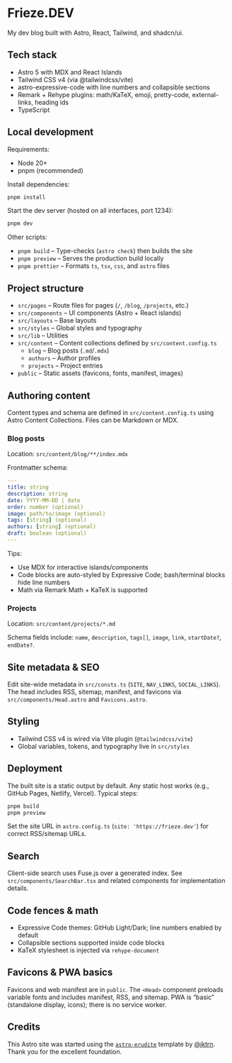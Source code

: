 # Frieze.DEV

My dev blog built with Astro, React, Tailwind, and shadcn/ui.

## Tech stack

- Astro 5 with MDX and React Islands
- Tailwind CSS v4 (via @tailwindcss/vite)
- astro-expressive-code with line numbers and collapsible sections
- Remark + Rehype plugins: math/KaTeX, emoji, pretty-code, external-links, heading ids
- TypeScript

## Local development

Requirements:

- Node 20+
- pnpm (recommended)

Install dependencies:

```bash
pnpm install
```

Start the dev server (hosted on all interfaces, port 1234):

```bash
pnpm dev
```

Other scripts:

- `pnpm build` – Type-checks (`astro check`) then builds the site
- `pnpm preview` – Serves the production build locally
- `pnpm prettier` – Formats `ts`, `tsx`, `css`, and `astro` files

## Project structure

- `src/pages` – Route files for pages (`/`, `/blog`, `/projects`, etc.)
- `src/components` – UI components (Astro + React islands)
- `src/layouts` – Base layouts
- `src/styles` – Global styles and typography
- `src/lib` – Utilities
- `src/content` – Content collections defined by `src/content.config.ts`
  - `blog` – Blog posts (`.md`/`.mdx`)
  - `authors` – Author profiles
  - `projects` – Project entries
- `public` – Static assets (favicons, fonts, manifest, images)

## Authoring content

Content types and schema are defined in `src/content.config.ts` using Astro Content Collections. Files can be Markdown or MDX.

### Blog posts

Location: `src/content/blog/**/index.mdx`

Frontmatter schema:

```yaml
---
title: string
description: string
date: YYYY-MM-DD | date
order: number (optional)
image: path/to/image (optional)
tags: [string] (optional)
authors: [string] (optional)
draft: boolean (optional)
---
```

Tips:

- Use MDX for interactive islands/components
- Code blocks are auto-styled by Expressive Code; bash/terminal blocks hide line numbers
- Math via Remark Math + KaTeX is supported

### Projects

Location: `src/content/projects/*.md`

Schema fields include: `name`, `description`, `tags[]`, `image`, `link`, `startDate?`, `endDate?`.

## Site metadata & SEO

Edit site-wide metadata in `src/consts.ts` (`SITE`, `NAV_LINKS`, `SOCIAL_LINKS`). The head includes RSS, sitemap, manifest, and favicons via `src/components/Head.astro` and `Favicons.astro`.

## Styling

- Tailwind CSS v4 is wired via Vite plugin (`@tailwindcss/vite`)
- Global variables, tokens, and typography live in `src/styles`

## Deployment

The built site is a static output by default. Any static host works (e.g., GitHub Pages, Netlify, Vercel). Typical steps:

```bash
pnpm build
pnpm preview
```

Set the site URL in `astro.config.ts` (`site: 'https://frieze.dev'`) for correct RSS/sitemap URLs.

## Search

Client-side search uses Fuse.js over a generated index. See `src/components/SearchBar.tsx` and related components for implementation details.

## Code fences & math

- Expressive Code themes: GitHub Light/Dark; line numbers enabled by default
- Collapsible sections supported inside code blocks
- KaTeX stylesheet is injected via `rehype-document`

## Favicons & PWA basics

Favicons and web manifest are in `public`. The `<Head>` component preloads variable fonts and includes manifest, RSS, and sitemap. PWA is “basic” (standalone display, icons); there is no service worker.

## Credits

This Astro site was started using the [`astro-erudite`](https://github.com/jktrn/astro-erudite) template by [@jktrn](https://github.com/jktrn). Thank you for the excellent foundation.
